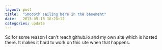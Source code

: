 ```yaml
---
layout: post
title:  "Smoooth sailing here in the basement"
date:   2013-05-13 18:28:12
categories: update
---
```


So for some reason I can't reach github.io and my own site which is hosted there. It makes it hard to work on this site when that happens. 
